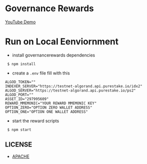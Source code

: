 # Governance Rewards

[YouTube Demo](https://m.youtube.com/watch?v=ZlP_9qurjMM&feature=youtu.be)

# Run on Local Eenviornment

* install governancerewards dependencies
```
 $ npm install
```
* create a `.env` file fill with this

```
ALGOD_TOKEN=""
INDEXER_SERVER="https://testnet-algorand.api.purestake.io/idx2"
ALGOD_SERVER="https://testnet-algorand.api.purestake.io/ps2"
ALGOD_PORT=""
ASSET_ID="297995609"
REWARD_MMEMONIC="YOUR REWARD MMEMONIC KEY"
OPTION_ZERO="OPTION ZERO WALLET ADDRESS"
OPTION_ONE="OPTION ONE WALLET ADDRESS"
```

* start the reward scripts

```
 $ npm start
```

## LICENSE
* [APACHE](https://github.com/ChoiceCoin/Decentralized-Decisions/blob/main/governance-rewards/LICENSE)
